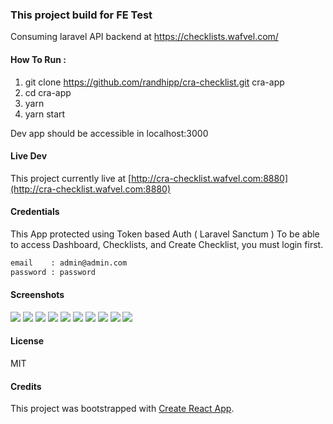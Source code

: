 
### This project build for FE Test

Consuming laravel API backend at https://checklists.wafvel.com/

#### How To Run :

1. git clone https://github.com/randhipp/cra-checklist.git cra-app 
2. cd cra-app 
3. yarn
4. yarn start

Dev app should be accessible in localhost:3000

#### Live Dev

This project currently live at [http://cra-checklist.wafvel.com:8880](http://cra-checklist.wafvel.com:8880)

#### Credentials

This App protected using Token based Auth ( Laravel Sanctum )
To be able to access Dashboard, Checklists, and Create Checklist, you must login first.

```bash
email    : admin@admin.com    
password : password
```

#### Screenshots

![](./img/2020-12-09-00-19-42.png)
![](./img/2020-12-09-00-21-49.png)
![](./img/2020-12-09-00-23-21.png)
![](./img/2020-12-09-00-24-15.png)
![](./img/2020-12-09-00-24-37.png)
![](./img/2020-12-09-00-25-09.png)
![](./img/2020-12-09-00-25-38.png)
![](./img/2020-12-09-00-25-56.png)
![](./img/2020-12-09-00-26-18.png)
![](./img/2020-12-09-00-26-48.png)

#### License

MIT

#### Credits
This project was bootstrapped with [Create React App](https://github.com/facebook/create-react-app).
